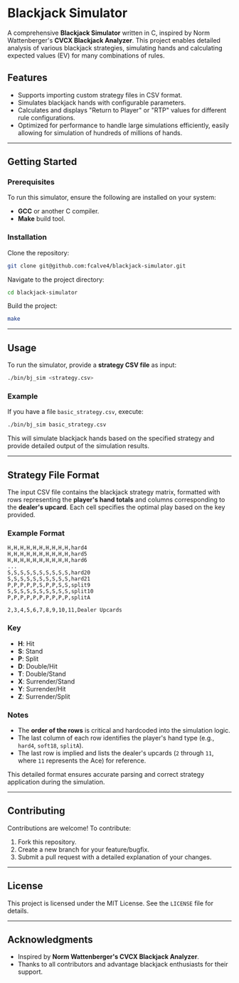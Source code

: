 # Blackjack Simulator

A comprehensive **Blackjack Simulator** written in C, inspired by Norm Wattenberger's **CVCX Blackjack Analyzer**. This project enables detailed analysis of various blackjack strategies, simulating hands and calculating expected values (EV) for many combinations of rules.

## Features

- Supports importing custom strategy files in CSV format.
- Simulates blackjack hands with configurable parameters.
- Calculates and displays "Return to Player" or "RTP" values for different rule configurations.
- Optimized for performance to handle large simulations efficiently, easily allowing for simulation of hundreds of millions of hands.

---

## Getting Started

### Prerequisites

To run this simulator, ensure the following are installed on your system:

- **GCC** or another C compiler.
- **Make** build tool.

### Installation

Clone the repository:

```bash
git clone git@github.com:fcalve4/blackjack-simulator.git
```

Navigate to the project directory:

```bash
cd blackjack-simulator
```

Build the project:

```bash
make
```

---

## Usage

To run the simulator, provide a **strategy CSV file** as input:

```bash
./bin/bj_sim <strategy.csv>
```

### Example

If you have a file `basic_strategy.csv`, execute:

```bash
./bin/bj_sim basic_strategy.csv
```

This will simulate blackjack hands based on the specified strategy and provide detailed output of the simulation results.

---
## Strategy File Format

The input CSV file contains the blackjack strategy matrix, formatted with rows representing the **player's hand totals** and columns corresponding to the **dealer's upcard**. Each cell specifies the optimal play based on the key provided.

### Example Format

```csv
H,H,H,H,H,H,H,H,H,H,hard4
H,H,H,H,H,H,H,H,H,H,hard5
H,H,H,H,H,H,H,H,H,H,hard6
...
S,S,S,S,S,S,S,S,S,S,hard20
S,S,S,S,S,S,S,S,S,S,hard21
P,P,P,P,P,S,P,P,S,S,split9
S,S,S,S,S,S,S,S,S,S,split10
P,P,P,P,P,P,P,P,P,P,splitA

2,3,4,5,6,7,8,9,10,11,Dealer Upcards
```

### Key
- **H**: Hit  
- **S**: Stand  
- **P**: Split
- **D**: Double/Hit  
- **T**: Double/Stand  
- **X**: Surrender/Stand  
- **Y**: Surrender/Hit  
- **Z**: Surrender/Split  

### Notes
- The **order of the rows** is critical and hardcoded into the simulation logic.
- The last column of each row identifies the player's hand type (e.g., `hard4`, `soft18`, `splitA`).
- The last row is implied and lists the dealer's upcards (`2` through `11`, where `11` represents the Ace) for reference.

This detailed format ensures accurate parsing and correct strategy application during the simulation.

---

## Contributing

Contributions are welcome! To contribute:

1. Fork this repository.
2. Create a new branch for your feature/bugfix.
3. Submit a pull request with a detailed explanation of your changes.

---

## License

This project is licensed under the MIT License. See the `LICENSE` file for details.

---

## Acknowledgments

- Inspired by **Norm Wattenberger's CVCX Blackjack Analyzer**.
- Thanks to all contributors and advantage blackjack enthusiasts for their support.
